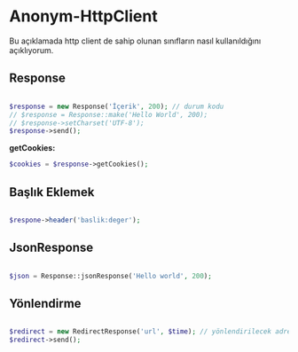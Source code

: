 Anonym-HttpClient
================

Bu açıklamada http client de sahip olunan sınıfların nasıl kullanıldığını açıklıyorum.

Response
----------------


```php

$response = new Response('İçerik', 200); // durum kodu
// $response = Response::make('Hello World', 200);
// $response->setCharset('UTF-8');
$response->send();

```


**getCookies:**

```php
$cookies = $response->getCookies();
```


Başlık Eklemek
-------------

```php

$respone->header('baslik:deger');

```

JsonResponse
-----------

```php

$json = Response::jsonResponse('Hello world', 200);

```


Yönlendirme
-----------

```php

$redirect = new RedirectResponse('url', $time); // yönlendirilecek adres ve süre, süre öntanımlı olarak 0 dır
$redirect->send();

```